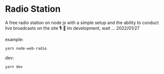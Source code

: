 # Radio Station
A free radio station on node js with a simple setup and the ability to conduct live broadcasts on the site 🎙 📡
Im development, wait ... 2022/01/27

example:
```bash
yarn node-web-radio
```

dev:
```bash
yarn dev
```
